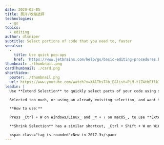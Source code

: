 ```yaml
---
date: 2020-02-05
title: 展开/收缩选择
technologies:
  - go
topics:
  - editing
author: dlsniper
subtitle: Select portions of code that you need to, faster
seealso:
  - 
    title: Use quick pop-ups
    href: 'https://www.jetbrains.com/help/go/basic-editing-procedures.html#quick_popups'
thumbnail: ./thumbnail.png
cardThumbnail: ./card.png
shortVideo:
  poster: ./thumbnail.png
  url: https://www.youtube.com/watch?v=XAlThsT8b_E&list=PLM-t1Z4tbFflkIOaap4P-BV30ZrZwrDld&index=6
leadin: |
  Use **Extend Selection** to quickly select parts of your code using semantic knowledge about it.

  Selected too much, or using an already existing selection, and want to reduce the selection scope? Use the complimentary **Shrink Selection** feature.

  **How to use:**

  Press _Ctrl + W on Windows/Linux_ and _⌥ + ↑ on macOS_, to use **Extend Selection**.

  **Shrink Selection** has a similar shortcut, _Ctrl + Shift + W on Windows/Linux_ and _⌥ + ↓ on macOS_.

  <span class="tag is-rounded">New in 2017.3</span>
---
```


